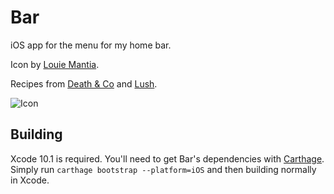 # Bar

iOS app for the menu for my home bar.

Icon by [Louie Mantia](https://twitter.com/mantia).

Recipes from [Death & Co](http://www.amazon.com/gp/product/1607745259/ref=as_li_tl?ie=UTF8&camp=1789&creative=390957&creativeASIN=1607745259&linkCode=as2&tag=nothimagic-20&linkId=QZPHCI5BKF6QJZCQ) and [Lush](https://itunes.apple.com/us/app/lush-cocktail-mixed-drink/id719854580?mt=8&uo=4&at=1l3vmtU).

![Icon](Bar/Assets.xcassets/AppIcon.appiconset/Menu-120.png?raw=true)


## Building

Xcode 10.1 is required. You'll need to get Bar's dependencies with [Carthage](https://github.com/carthage/carthage). Simply run `carthage bootstrap --platform=iOS` and then building normally in Xcode.
